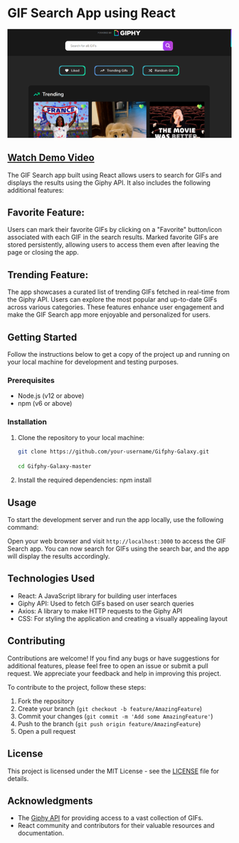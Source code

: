 # GIF Search App using React
![GIF Search App](https://github.com/vivekarora-02/Gifphy-Galaxy/blob/master/gif.png)


## [Watch Demo Video](https://www.youtube.com/watch?v=g8XayR1ws3Q)


The GIF Search app built using React allows users to search for GIFs and displays the results using the Giphy API. It also includes the following additional features:

## Favorite Feature:

Users can mark their favorite GIFs by clicking on a "Favorite" button/icon associated with each GIF in the search results.
Marked favorite GIFs are stored persistently, allowing users to access them even after leaving the page or closing the app.

## Trending Feature:

The app showcases a curated list of trending GIFs fetched in real-time from the Giphy API.
Users can explore the most popular and up-to-date GIFs across various categories.
These features enhance user engagement and make the GIF Search app more enjoyable and personalized for users.

## Getting Started

Follow the instructions below to get a copy of the project up and running on your local machine for development and testing purposes.

### Prerequisites

- Node.js (v12 or above)
- npm (v6 or above)

### Installation

1. Clone the repository to your local machine:

    ```bash
   git clone https://github.com/your-username/Gifphy-Galaxy.git

    cd Gifphy-Galaxy-master
2. Install the required dependencies:
npm install
## Usage

To start the development server and run the app locally, use the following command:

Open your web browser and visit `http://localhost:3000` to access the GIF Search app. You can now search for GIFs using the search bar, and the app will display the results accordingly.

## Technologies Used

- React: A JavaScript library for building user interfaces
- Giphy API: Used to fetch GIFs based on user search queries
- Axios: A library to make HTTP requests to the Giphy API
- CSS: For styling the application and creating a visually appealing layout

## Contributing

Contributions are welcome! If you find any bugs or have suggestions for additional features, please feel free to open an issue or submit a pull request. We appreciate your feedback and help in improving this project.

To contribute to the project, follow these steps:

1. Fork the repository
2. Create your branch (`git checkout -b feature/AmazingFeature`)
3. Commit your changes (`git commit -m 'Add some AmazingFeature'`)
4. Push to the branch (`git push origin feature/AmazingFeature`)
5. Open a pull request

## License

This project is licensed under the MIT License - see the [LICENSE](LICENSE) file for details.

## Acknowledgments

- The [Giphy API](https://developers.giphy.com/) for providing access to a vast collection of GIFs.
- React community and contributors for their valuable resources and documentation.





